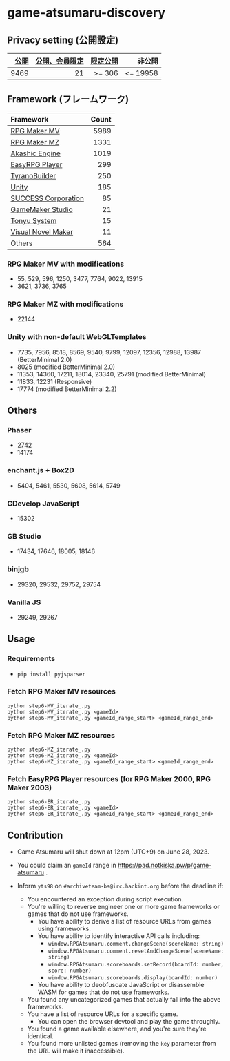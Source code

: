 game-atsumaru-discovery
=============

## Privacy setting (公開設定)

| [公開](data/public.txt) | [公開、会員限定](data/public_payment.txt) | [限定公開](data/key_valid.txt) | 非公開 |
| ---: | -: | -----: | -------: |
| 9469 | 21 | >= 306 | <= 19958 |

## Framework (フレームワーク)

| Framework                    | Count |
| :--------------------------- | ----: |
| [RPG Maker MV][MV]           |  5989 |
| [RPG Maker MZ][MZ]           |  1331 |
| [Akashic Engine][AK]         |  1019 |
| [EasyRPG Player][ER]         |   299 |
| [TyranoBuilder][TY]          |   250 |
| [Unity][UN]                  |   185 |
| [SUCCESS Corporation][SU]    |    85 |
| [GameMaker Studio][GM]       |    21 |
| [Tonyu System][TO]           |    15 |
| [Visual Novel Maker][VN]     |    11 |
| Others                       |   564 |

[MV]: https://rpgmakerofficial.com/product/mv/
[MZ]: https://rpgmakerofficial.com/product/mz/
[AK]: https://akashic-games.github.io/
[ER]: https://atsumaru.github.io/api-references/download/200x-player/
[TY]: https://tyranobuilder.com/
[UN]: https://unity.com/
[SU]: https://www.success-corp.co.jp/
[GM]: https://gamemaker.io/
[TO]: https://www.tonyu.jp/
[VN]: https://visualnovelmaker.com/

### RPG Maker MV with modifications
- 55, 529, 596, 1250, 3477, 7764, 9022, 13915
- 3621, 3736, 3765

### RPG Maker MZ with modifications
- 22144

### Unity with non-default WebGLTemplates
- 7735, 7956, 8518, 8569, 9540, 9799, 12097, 12356, 12988, 13987 (BetterMinimal 2.0)
- 8025 (modified BetterMinimal 2.0)
- 11353, 14360, 17211, 18014, 23340, 25791 (modified BetterMinimal)
- 11833, 12231 (Responsive)
- 17774 (modified BetterMinimal 2.2)

## Others

### Phaser
- 2742
- 14174

### enchant.js + Box2D
- 5404, 5461, 5530, 5608, 5614, 5749

### GDevelop JavaScript
- 15302

### GB Studio
- 17434, 17646, 18005, 18146

### binjgb
- 29320, 29532, 29752, 29754

### Vanilla JS
- 29249, 29267

## Usage

### Requirements

- `pip install pyjsparser`

### Fetch RPG Maker MV resources

```
python step6-MV_iterate_.py
python step6-MV_iterate_.py <gameId>
python step6-MV_iterate_.py <gameId_range_start> <gameId_range_end>
```

### Fetch RPG Maker MZ resources

```
python step6-MZ_iterate_.py
python step6-MZ_iterate_.py <gameId>
python step6-MZ_iterate_.py <gameId_range_start> <gameId_range_end>
```

### Fetch EasyRPG Player resources (for RPG Maker 2000, RPG Maker 2003)

```
python step6-ER_iterate_.py
python step6-ER_iterate_.py <gameId>
python step6-ER_iterate_.py <gameId_range_start> <gameId_range_end>
```

## Contribution

- Game Atsumaru will shut down at 12pm (UTC+9) on June 28, 2023.

- You could claim an `gameId` range in https://pad.notkiska.pw/p/game-atsumaru .

- Inform `yts98` on `#archiveteam-bs@irc.hackint.org` before the deadline if:
    - You encountered an exception during script execution.
    - You're willing to reverse engineer one or more game frameworks or games that do not use frameworks.
        - You have ability to derive a list of resource URLs from games using frameworks.
        - You have ability to identify interactive API calls including:
            - `window.RPGAtsumaru.comment.changeScene(sceneName: string)`
            - `window.RPGAtsumaru.comment.resetAndChangeScene(sceneName: string)`
            - `window.RPGAtsumaru.scoreboards.setRecord(boardId: number, score: number)`
            - `window.RPGAtsumaru.scoreboards.display(boardId: number)`
        - You have ability to deobfuscate JavaScript or disassemble WASM for games that do not use frameworks.
    - You found any uncategorized games that actually fall into the above frameworks.
    - You have a list of resource URLs for a specific game.
        - You can open the browser devtool and play the game throughly.
    - You found a game available elsewhere, and you're sure they're identical.
    - You found more unlisted games (removing the `key` parameter from the URL will make it inaccessible).